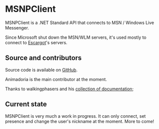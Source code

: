 # MSNPClient
MSNPClient is a .NET Standard API that connects to MSN / Windows Live Messenger.

Since Microsoft shut down the MSN/WLM servers, it's used mostly to connect to [Escargot]("https://escargot.log1p.xyz")'s servers.

## Source and contributors
Source code is available on [GitHub]("https://github.com/Animadoria/MSNPClient").

Animadoria is the main contributor at the moment.

Thanks to walkingphasers and his [collection of documentation]("https://gitlab.com/escargot-chat/server/-/wikis/protocol-docs");

## Current state
MSNPClient is very much a work in progress. It can only connect, set presence and change the user's nickname at the moment. More to come!